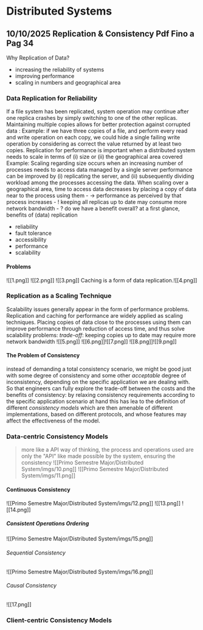 # Distributed Systems
## 10/10/2025 Replication & Consistency Pdf Fino a Pag 34
Why Replication of Data? 
- increasing the reliability of systems
- improving performance
- scaling in numbers and geographical area
### Data Replication for Reliability
If a file system has been replicated, system operation may continue after one replica crashes by simply switching to one of the other replicas.
Maintaining multiple copies allows for better protection against corrupted data :
	Example:
	if we have three copies of a file, and perform every read and write operation on each copy, we could hide a single failing write operation by considering as correct the value returned by at least two copies.
Replication for performance is important when a distributed system needs to scale in terms of (i) size or (ii) the geographical area covered
	Example: 
	Scaling regarding size occurs when an increasing number of processes needs to access data managed by a single server performance can be improved by (i) replicating the server, and (ii) subsequently dividing workload among the processes accessing the data.
	When scaling over a geographical area, time to access data decreases by placing a copy of data near to the process using them
	-  → performance as perceived by that process increases 
	- ! keeping all replicas up to date may consume more network bandwidth 
	- ? do we have a benefit overall?
at a first glance, benefits of (data) replication 
- reliability 
- fault tolerance 
- accessibility 
- performance 
- scalability
#### Problems
![[1.png]]
![[2.png]]
![[3.png]]
Caching is a form of data replication.![[4.png]]
### Replication as a Scaling Technique
Scalability issues generally appear in the form of performance problems.
Replication and caching for performance are widely applied as scaling techniques.
Placing copies of data close to the processes using them can improve performance through reduction of access time, and thus solve scalability problems: 
	_trade-off_: keeping copies up to date may require more network bandwidth
![[5.png]]
![[6.png]]![[7.png]]
![[8.png]]![[9.png]]
#### The Problem of Consistency
instead of demanding a total consistency scenario, we might be good just with some degree of consistency and some other _acceptable_ degree of inconsistency, depending on the specific application we are dealing with.
So that engineers can fully explore the trade-off between the costs and the benefits of consistency:
	by relaxing consistency requirements according to the specific application scenario at hand this has lea to the definition of different *consistency models*  which are then amenable of different implementations, based on different protocols, and whose features may affect the effectiveness of the model.
### Data-centric Consistency Models
>more like a API way of thinking, the process and operations used are only the "API" like made possible by the system, ensuring the consistency
![[Primo Semestre Major/Distributed System/imgs/10.png]]
![[Primo Semestre Major/Distributed System/imgs/11.png]]
#### Continuous Consistency
![[Primo Semestre Major/Distributed System/imgs/12.png]]
![[13.png]]
![[14.png]]
##### Consistent Operations Ordering
![[Primo Semestre Major/Distributed System/imgs/15.png]]
###### Sequential Consistency
![[Primo Semestre Major/Distributed System/imgs/16.png]]
###### Causal Consistency
![[17.png]]
### Client-centric Consistency Models
